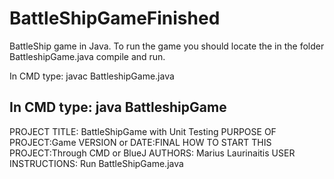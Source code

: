 # BattleShipGameFinished
BattleShip game in Java.
To run the game you should locate the in the folder BattleshipGame.java compile and run.

In CMD type: javac BattleshipGame.java  

In CMD type: java BattleshipGame
------------------------------------------------------------------------

PROJECT TITLE: BattleShipGame with Unit Testing
PURPOSE OF PROJECT:Game
VERSION or DATE:FINAL
HOW TO START THIS PROJECT:Through CMD or BlueJ
AUTHORS: Marius Laurinaitis
USER INSTRUCTIONS: Run BattleShipGame.java
